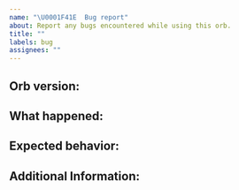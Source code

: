 ```yaml
---
name: "\U0001F41E  Bug report"
about: Report any bugs encountered while using this orb.
title: ""
labels: bug
assignees: ""
---
```


## Orb version:

<!---
  e.g., 11.0.0
  find this information in your config.yml file;
  if the version is @volatile, check the top of your CircleCI-generated,
  expanded configuration file, viewable from the "Configuration" tab of
  any job page, for the orb's specific semantic version number
-->

## What happened:

<!---
  please include any relevant links to CircleCI workflows or jobs
  where you saw this behavior
-->

## Expected behavior:

<!--- what should happen, ideally? -->

## Additional Information:

<!--- Provide any additional context possible. -->
